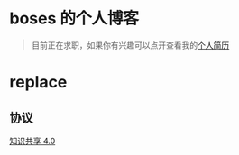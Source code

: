 # boses 的个人博客

> 目前正在求职，如果你有兴趣可以点开查看我的[个人简历](https://github.com/bosens-China/resume)

# replace

## 协议

[知识共享 4.0](/LICENSE)
